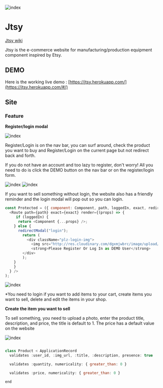 ![index](http://res.cloudinary.com/dgxmjwbrc/image/upload/v1523652218/Screen_Shot_2018-04-13_at_1.41.25_PM.png)

# Jtsy

[Jtsy wiki](https://github.com/jeffliang0318/Jtsy/wiki)

Jtsy is the e-commerce website for manufacturing/production equipment component inspired by Etsy.

## DEMO

Here is the working live demo : [https://jtsy.herokuapp.com/](https://jtsy.herokuapp.com/#/)

## Site

### Feature

**Register/login modal**

![index](http://res.cloudinary.com/dgxmjwbrc/image/upload/v1523653311/Screen_Shot_2018-04-13_at_1.56.25_PM.png)

Register/Login is on the nav bar, you can surf around, check the product you want to buy and Register/Login on the current page but not redirect back and forth.

If you do not have an account and too lazy to register, don't worry! All you need to do is click the DEMO button on the nav bar or on the register/login form.

![index](http://res.cloudinary.com/dgxmjwbrc/image/upload/v1523655017/Screen_Shot_2018-04-13_at_2.26.35_PM.png)
![index](http://res.cloudinary.com/dgxmjwbrc/image/upload/v1523655018/Screen_Shot_2018-04-13_at_2.27.21_PM.png)

If you want to sell something without login, the website also has a friendly reminder and the login modal will pop out so you can login.

```javascript
const Protected = ({ component: Component, path, loggedIn, exact, redirectModal }) => (
  <Route path={path} exact={exact} render={(props) => {
     if (loggedIn) {
      return <Component {...props} />;
    } else {
      redirectModal("login");
        return (
          <div className="plz-login-img">
            <img src="http://res.cloudinary.com/dgxmjwbrc/image/upload/v1523430004/800px-Gear-kegelzahnrad.svg.png"></img>
            <strong>Please Register Or Log In as DEMO User</strong>
        </div>
        );
    }
    }
  } />
);
```

![index](http://res.cloudinary.com/dgxmjwbrc/image/upload/v1523655930/Screen_Shot_2018-04-13_at_2.45.12_PM.png)

*You need to login if you want to add items to your cart, create items you want to sell, delete and edit the items in your shop.

**Create the item you want to sell**

To sell something, you need to upload a photo, enter the product title, description, and price, the title is default to 1.
The price has a default value on the website

![index](http://res.cloudinary.com/dgxmjwbrc/image/upload/v1523655879/Screen_Shot_2018-04-13_at_2.39.44_PM.png)

```js

class Product < ApplicationRecord
  validates :user_id, :img_url, :title, :description, presence: true

  validates :quantity, numericality: { greater_than: 0 }

  validates :price, numericality: { greater_than: 0 }

end

```
